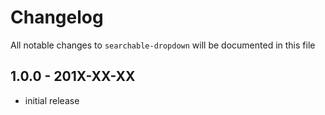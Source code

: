 # Changelog

All notable changes to `searchable-dropdown` will be documented in this file

## 1.0.0 - 201X-XX-XX

- initial release
